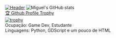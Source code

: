 [![Header](https://raw.githubusercontent.com/MartinHeinz/miguelrochabh/miguelrochabh/readme_header.png "Header")](https://some-url.dev/)
![Miguel's GitHub stats](https://github-readme-stats.vercel.app/api?username=miguelrochabh&show_icons=true&theme=dark&hide=prs)</br>
<a href="https://github.com/ryo-ma/github-profile-trophy">🏆 Github Profile Trophy</a></br>
[![trophy](https://github-profile-trophy.vercel.app/?username=miguelrochabh&theme=chalk&title=Commit)](https://github.com/ryo-ma/github-profile-trophy)</br>
Ocupação: Game Dev, Estudante</br>
Linguagens: Python, GDScript e um pouco de HTML

